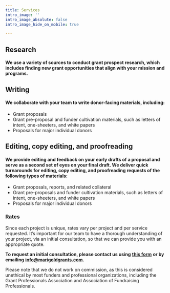 ```yaml
---
title: Services
intro_image: ''
intro_image_absolute: false
intro_image_hide_on_mobile: true

---
```

## Research

#### We use a variety of sources to conduct grant prospect research, which includes finding new grant opportunities that align with your mission and programs.

## Writing

#### We collaborate with your team to write donor-facing materials, including:

* Grant proposals
* Grant pre-proposal and funder cultivation materials, such as letters of intent, one-sheeters, and white papers
* Proposals for major individual donors

## Editing, copy editing, and proofreading

#### We provide editing and feedback on your early drafts of a proposal and serve as a second set of eyes on your final draft. We deliver quick turnarounds for editing, copy editing, and proofreading requests of the following types of materials:

* Grant proposals, reports, and related collateral
* Grant pre-proposals and funder cultivation materials, such as letters of intent, one-sheeters, and white papers
* Proposals for major individual donors

### **Rates**

Since each project is unique, rates vary per project and per service requested. It’s important for our team to have a thorough understanding of your project, via an initial consultation, so that we can provide you with an appropriate quote. 

**To request an initial consultation, please contact us using** [**this form**](../contact "Contact Form") **or by emailing** [**info@marigoldgrants.com**](mailto:info@marigoldgrants.com "Email")**.**

Please note that we do not work on commission, as this is considered unethical by most funders and professional organizations, including the Grant Professionals Association and Association of Fundraising Professionals.